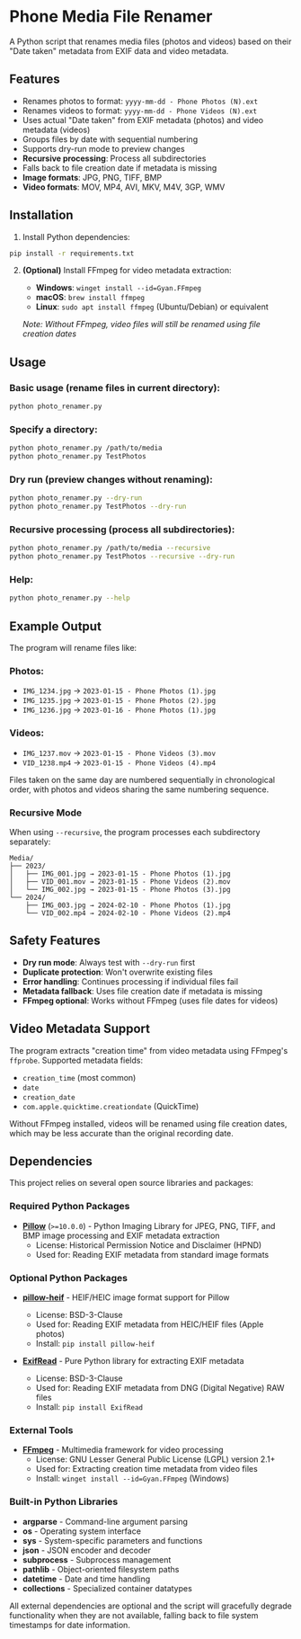 # Phone Media File Renamer

A Python script that renames media files (photos and videos) based on their "Date taken" metadata from EXIF data and video metadata.

## Features

- Renames photos to format: `yyyy-mm-dd - Phone Photos (N).ext`
- Renames videos to format: `yyyy-mm-dd - Phone Videos (N).ext`
- Uses actual "Date taken" from EXIF metadata (photos) and video metadata (videos)
- Groups files by date with sequential numbering
- Supports dry-run mode to preview changes
- **Recursive processing**: Process all subdirectories
- Falls back to file creation date if metadata is missing
- **Image formats**: JPG, PNG, TIFF, BMP
- **Video formats**: MOV, MP4, AVI, MKV, M4V, 3GP, WMV

## Installation

1. Install Python dependencies:
```bash
pip install -r requirements.txt
```

2. **(Optional)** Install FFmpeg for video metadata extraction:
   - **Windows**: `winget install --id=Gyan.FFmpeg`
   - **macOS**: `brew install ffmpeg`
   - **Linux**: `sudo apt install ffmpeg` (Ubuntu/Debian) or equivalent

   *Note: Without FFmpeg, video files will still be renamed using file creation dates*

## Usage

### Basic usage (rename files in current directory):
```bash
python photo_renamer.py
```

### Specify a directory:
```bash
python photo_renamer.py /path/to/media
python photo_renamer.py TestPhotos
```

### Dry run (preview changes without renaming):
```bash
python photo_renamer.py --dry-run
python photo_renamer.py TestPhotos --dry-run
```

### Recursive processing (process all subdirectories):
```bash
python photo_renamer.py /path/to/media --recursive
python photo_renamer.py TestPhotos --recursive --dry-run
```

### Help:
```bash
python photo_renamer.py --help
```

## Example Output

The program will rename files like:

### Photos:
- `IMG_1234.jpg` → `2023-01-15 - Phone Photos (1).jpg`
- `IMG_1235.jpg` → `2023-01-15 - Phone Photos (2).jpg`
- `IMG_1236.jpg` → `2023-01-16 - Phone Photos (1).jpg`

### Videos:
- `IMG_1237.mov` → `2023-01-15 - Phone Videos (3).mov`
- `VID_1238.mp4` → `2023-01-15 - Phone Videos (4).mp4`

Files taken on the same day are numbered sequentially in chronological order, with photos and videos sharing the same numbering sequence.

### Recursive Mode
When using `--recursive`, the program processes each subdirectory separately:
```
Media/
├── 2023/
│   ├── IMG_001.jpg → 2023-01-15 - Phone Photos (1).jpg
│   ├── VID_001.mov → 2023-01-15 - Phone Videos (2).mov
│   └── IMG_002.jpg → 2023-01-15 - Phone Photos (3).jpg
└── 2024/
    ├── IMG_003.jpg → 2024-02-10 - Phone Photos (1).jpg
    └── VID_002.mp4 → 2024-02-10 - Phone Videos (2).mp4
```

## Safety Features

- **Dry run mode**: Always test with `--dry-run` first
- **Duplicate protection**: Won't overwrite existing files
- **Error handling**: Continues processing if individual files fail
- **Metadata fallback**: Uses file creation date if metadata is missing
- **FFmpeg optional**: Works without FFmpeg (uses file dates for videos)

## Video Metadata Support

The program extracts "creation time" from video metadata using FFmpeg's `ffprobe`. Supported metadata fields:
- `creation_time` (most common)
- `date`
- `creation_date`
- `com.apple.quicktime.creationdate` (QuickTime)

Without FFmpeg installed, videos will be renamed using file creation dates, which may be less accurate than the original recording date.

## Dependencies

This project relies on several open source libraries and packages:

### Required Python Packages
- **[Pillow](https://pillow.readthedocs.io/)** (`>=10.0.0`) - Python Imaging Library for JPEG, PNG, TIFF, and BMP image processing and EXIF metadata extraction
  - License: Historical Permission Notice and Disclaimer (HPND)
  - Used for: Reading EXIF metadata from standard image formats

### Optional Python Packages
- **[pillow-heif](https://github.com/bigcat88/pillow_heif)** - HEIF/HEIC image format support for Pillow
  - License: BSD-3-Clause
  - Used for: Reading EXIF metadata from HEIC/HEIF files (Apple photos)
  - Install: `pip install pillow-heif`

- **[ExifRead](https://github.com/ianare/exif-py)** - Pure Python library for extracting EXIF metadata
  - License: BSD-3-Clause
  - Used for: Reading EXIF metadata from DNG (Digital Negative) RAW files
  - Install: `pip install ExifRead`

### External Tools
- **[FFmpeg](https://ffmpeg.org/)** - Multimedia framework for video processing
  - License: GNU Lesser General Public License (LGPL) version 2.1+
  - Used for: Extracting creation time metadata from video files
  - Install: `winget install --id=Gyan.FFmpeg` (Windows)

### Built-in Python Libraries
- **argparse** - Command-line argument parsing
- **os** - Operating system interface
- **sys** - System-specific parameters and functions
- **json** - JSON encoder and decoder
- **subprocess** - Subprocess management
- **pathlib** - Object-oriented filesystem paths
- **datetime** - Date and time handling
- **collections** - Specialized container datatypes

All external dependencies are optional and the script will gracefully degrade functionality when they are not available, falling back to file system timestamps for date information.